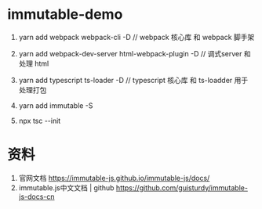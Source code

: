 # immutable-demo

1. yarn add webpack webpack-cli -D // webpack 核心库 和  webpack 脚手架

2. yarn add webpack-dev-server html-webpack-plugin -D // 调式server 和 处理 html

3. yarn add typescript ts-loader -D // typescript 核心库 和 ts-loadder 用于处理打包
4. yarn add immutable -S

5. npx tsc  --init


# 资料

1. 官网文档
https://immutable-js.github.io/immutable-js/docs/
2. immutable.js中文文档 | github
https://github.com/guisturdy/immutable-js-docs-cn
